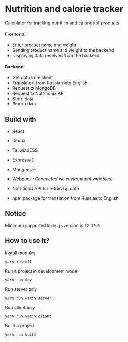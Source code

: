 # Nutrition and calorie tracker
Calculator for tracking nutrition and calories of products.

#### Frontend:
- Enter product name and weight
- Sending product name and weight to the backend
- Displaying data received from the backend

#### Backend:
- Get data from client
- Translate it from Russian into English
- Request to MongoDB
- Request to Nutritionix API
- Store data
- Return data


## Build with
- React
- Redux
- TailwindCSS
- ExpressJS
- Mongoose`*`
- Webpack
`*`*Connected via environment variables.*

- Nutritionix API for retrieving data
- npm package for translation from Russian to English

## Notice
Minimum supported `Node.js` version is `12.13.0`

## How to use it?
Install modules
```
yarn install
```

Run a project in development mode
```
yarn run dev
```

Run server only
```
yarn run watch:server
```

Run client only
```
yarn run watch:client
```

Build a project
```
yarn run build
```
